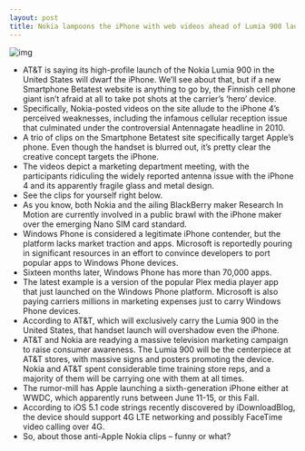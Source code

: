 ```yaml
---
layout: post
title: Nokia lampoons the iPhone with web videos ahead of Lumia 900 launch
---
```

![img](http://media.idownloadblog.com/wp-content/uploads/2012/03/nokia-lumia.jpg)
* AT&T is saying its high-profile launch of the Nokia Lumia 900 in the United States will dwarf the iPhone. We’ll see about that, but if a new Smartphone Betatest website is anything to go by, the Finnish cell phone giant isn’t afraid at all to take pot shots at the carrier’s ‘hero’ device.
* Specifically, Nokia-posted videos on the site allude to the iPhone 4’s perceived weaknesses, including the infamous cellular reception issue that culminated under the controversial Antennagate headline in 2010.
* A trio of clips on the Smartphone Betatest site specifically target Apple’s phone. Even though the handset is blurred out, it’s pretty clear the creative concept targets the iPhone.
* The videos depict a marketing department meeting, with the participants ridiculing the widely reported antenna issue with the iPhone 4 and its apparently fragile glass and metal design.
* See the clips for yourself right below.
* As you know, both Nokia and the ailing BlackBerry maker Research In Motion are currently involved in a public brawl with the iPhone maker over the emerging Nano SIM card standard.
* Windows Phone is considered a legitimate iPhone contender, but the platform lacks market traction and apps. Microsoft is reportedly pouring in significant resources in an effort to convince developers to port popular apps to Windows Phone devices.
* Sixteen months later, Windows Phone has more than 70,000 apps.
* The latest example is a version of the popular Plex media player app that just launched on the Windows Phone platform. Microsoft is also paying carriers millions in marketing expenses just to carry Windows Phone devices.
* According to AT&T, which will exclusively carry the Lumia 900 in the United States, that handset launch will overshadow even the iPhone.
* AT&T and Nokia are readying a massive television marketing campaign to raise consumer awareness. The Lumia 900 will be the centerpiece at AT&T stores, with massive signs and posters promoting the device. Nokia and AT&T spent considerable time training store reps, and a majority of them will be carrying one with them at all times.
* The rumor-mill has Apple launching a sixth-generation iPhone either at WWDC, which apparently runs between June 11-15, or this Fall.
* According to iOS 5.1 code strings recently discovered by iDownloadBlog, the device should support 4G LTE networking and possibly FaceTime video calling over 4G.
* So, about those anti-Apple Nokia clips – funny or what?

